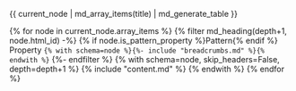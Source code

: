 
{{ current_node | md_array_items(title) | md_generate_table }}

{% for node in current_node.array_items %}
    {% filter md_heading(depth+1, node.html_id) -%}
        {% if node.is_pattern_property %}Pattern{% endif %} Property `{% with schema=node %}{%- include "breadcrumbs.md" %}{% endwith %}`
    {%- endfilter %}
    {% with schema=node, skip_headers=False, depth=depth+1 %}
        {% include "content.md" %}
    {% endwith %}
{% endfor %}